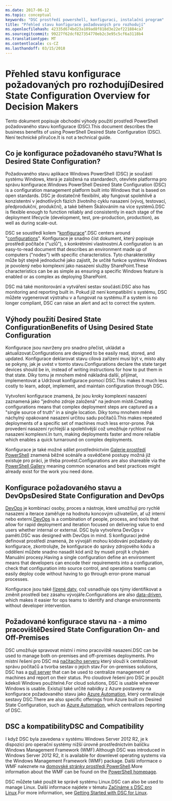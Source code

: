 ```yaml
---
ms.date: 2017-06-12
ms.topic: conceptual
keywords: "DSC prostředí powershell, konfiguraci, instalační program"
title: "Přehled stavu konfigurace požadovaných pro rozhodují"
ms.openlocfilehash: 42335d674bd23a109ad8f818d3e22ef221884ca7
ms.sourcegitcommit: 99227f62dcf827354770eb2c3e95c5cf6a3118b4
ms.translationtype: MT
ms.contentlocale: cs-CZ
ms.lasthandoff: 03/15/2018
---
```

# <a name="desired-state-configuration-overview-for-decision-makers"></a><span data-ttu-id="7c1f4-103">Přehled stavu konfigurace požadovaných pro rozhodují</span><span class="sxs-lookup"><span data-stu-id="7c1f4-103">Desired State Configuration Overview for Decision Makers</span></span>

<span data-ttu-id="7c1f4-104">Tento dokument popisuje obchodní výhody použití prostředí PowerShell požadovaného stavu konfigurace (DSC).</span><span class="sxs-lookup"><span data-stu-id="7c1f4-104">This document describes the business benefits of using PowerShell Desired State Configuration (DSC).</span></span> <span data-ttu-id="7c1f4-105">Není technické příručce.</span><span class="sxs-lookup"><span data-stu-id="7c1f4-105">It is not a technical guide.</span></span>

## <a name="what-is-desired-state-configuration"></a><span data-ttu-id="7c1f4-106">Co je konfigurace požadovaného stavu?</span><span class="sxs-lookup"><span data-stu-id="7c1f4-106">What Is Desired State Configuration?</span></span>

<span data-ttu-id="7c1f4-107">Požadovaného stavu aplikace Windows PowerShell (DSC) je součástí systému Windows, která je založená na standardech, otevřete platforma pro správu konfigurace.</span><span class="sxs-lookup"><span data-stu-id="7c1f4-107">Windows PowerShell Desired State Configuration (DSC) is a configuration management platform built into Windows that is based on open standards.</span></span> <span data-ttu-id="7c1f4-108">DSC je dostatečně flexibilní, aby fungovat spolehlivě a konzistentní v jednotlivých fázích životního cyklu nasazení (vývoj, testovací, předprodukční, produkční), a také během Škálováním na více systémů.</span><span class="sxs-lookup"><span data-stu-id="7c1f4-108">DSC is flexible enough to function reliably and consistently in each stage of the deployment lifecycle (development, test, pre-production, production), as well as during scale-out.</span></span> 

<span data-ttu-id="7c1f4-109">DSC se soustředí kolem "[konfigurace](https://msdn.microsoft.com/powershell/dsc/configurations)".</span><span class="sxs-lookup"><span data-stu-id="7c1f4-109">DSC centers around "[configurations](https://msdn.microsoft.com/powershell/dsc/configurations)".</span></span>
<span data-ttu-id="7c1f4-110">Konfigurace je snadno číst dokument, který popisuje prostředí počítače ("uzlů"), s konkrétními vlastnostmi.</span><span class="sxs-lookup"><span data-stu-id="7c1f4-110">A configuration is an easy-to-read document that describes an environment made up of computers ("nodes") with specific characteristics.</span></span> <span data-ttu-id="7c1f4-111">Tyto charakteristiky může být stejně jednoduché jako zajistit, že určité funkce systému Windows je povolený nebo komplexní jako nasazení služby SharePoint.</span><span class="sxs-lookup"><span data-stu-id="7c1f4-111">These characteristics can be as simple as ensuring a specific Windows feature is enabled or as complex as deploying SharePoint.</span></span> 

<span data-ttu-id="7c1f4-112">DSC má také monitorování a vytváření sestav součástí.</span><span class="sxs-lookup"><span data-stu-id="7c1f4-112">DSC also has monitoring and reporting built in.</span></span> <span data-ttu-id="7c1f4-113">Pokud již není kompatibilní s systému, DSC můžete vygenerovat výstrahu v a fungovat na systému.</span><span class="sxs-lookup"><span data-stu-id="7c1f4-113">If a system is no longer compliant, DSC can raise an alert and act to correct the system.</span></span> 

## <a name="benefits-of-using-desired-state-configuration"></a><span data-ttu-id="7c1f4-114">Výhody použití Desired State Configuration</span><span class="sxs-lookup"><span data-stu-id="7c1f4-114">Benefits of Using Desired State Configuration</span></span>

<span data-ttu-id="7c1f4-115">Konfigurace jsou navrženy pro snadno přečíst, ukládat a aktualizovat.</span><span class="sxs-lookup"><span data-stu-id="7c1f4-115">Configurations are designed to be easily read, stored, and updated.</span></span> <span data-ttu-id="7c1f4-116">Konfigurace deklarovat stavu cílová zařízení musí být v, místo aby se pokyny, jak je uvést v tomto stavu.</span><span class="sxs-lookup"><span data-stu-id="7c1f4-116">Configurations declare the state target devices should be in, instead of writing instructions for how to put them in that state.</span></span> <span data-ttu-id="7c1f4-117">Díky tomu je mnohem méně nákladná další, přijímat, implementovat a Udržovat konfigurace pomocí DSC.</span><span class="sxs-lookup"><span data-stu-id="7c1f4-117">This makes it much less costly to learn, adopt, implement, and maintain configuration through DSC.</span></span> 

<span data-ttu-id="7c1f4-118">Vytvoření konfigurace znamená, že jsou kroky komplexní nasazení zaznamená jako "jednoho zdroje založená" na jednom místě.</span><span class="sxs-lookup"><span data-stu-id="7c1f4-118">Creating configurations means that complex deployment steps are captured as a "single source of truth" in a single location.</span></span> <span data-ttu-id="7c1f4-119">Díky tomu mnohem méně náchylný opakované nasazení určitou sadu počítačů.</span><span class="sxs-lookup"><span data-stu-id="7c1f4-119">This makes repeated deployments of a specific set of machines much less error-prone.</span></span> <span data-ttu-id="7c1f4-120">Pak provedení nasazení rychlejší a spolehlivější což umožňuje rychlost na nasazení komplexní.</span><span class="sxs-lookup"><span data-stu-id="7c1f4-120">In turn, making deployments faster and more reliable which enables a quick turnaround on complex deployments.</span></span>

<span data-ttu-id="7c1f4-121">Konfigurace je také možné sdílet prostřednictvím [Galerie prostředí PowerShell](https://powershellgallery.com) znamená běžné scénáře a osvědčené postupy možná již existuje pro práci, je třeba provést.</span><span class="sxs-lookup"><span data-stu-id="7c1f4-121">Configurations are also shareable via the [PowerShell Gallery](https://powershellgallery.com) meaning common scenarios and best practices might already exist for the work you need done.</span></span>


## <a name="desired-state-configuration-and-devops"></a><span data-ttu-id="7c1f4-122">Konfigurace požadovaného stavu a DevOps</span><span class="sxs-lookup"><span data-stu-id="7c1f4-122">Desired State Configuration and DevOps</span></span>

<span data-ttu-id="7c1f4-123">[DevOps](http://blogs.technet.com/b/ashleymcglone/archive/2015/11/20/devops-for-n00bs-ie-windows-people.aspx) je kombinací osoby, proces a nástroje, které umožňují pro rychlé nasazení a iterace zaměřuje na hodnotu koncovým uživatelům, ať už interní nebo externí.</span><span class="sxs-lookup"><span data-stu-id="7c1f4-123">[DevOps](http://blogs.technet.com/b/ashleymcglone/archive/2015/11/20/devops-for-n00bs-ie-windows-people.aspx) is a combination of people, process, and tools that allow for rapid deployment and iteration focused on delivering value to end users whether internal or external.</span></span> <span data-ttu-id="7c1f4-124">DSC byla vytvořena DevOps v paměti.</span><span class="sxs-lookup"><span data-stu-id="7c1f4-124">DSC was designed with DevOps in mind.</span></span> <span data-ttu-id="7c1f4-125">S konfigurací jedné definovat prostředí znamená, že vývojáři mohou kódování požadavky do konfigurace, zkontrolujte, že konfigurace do správy zdrojového kódu a oddělení můžete snadno nasadit kód aniž by museli projít k chybám Manuální procesy.</span><span class="sxs-lookup"><span data-stu-id="7c1f4-125">Having a single configuration define an environment means that developers can encode their requirements into a configuration, check that configuration into source control, and operations teams can easily deploy code without having to go through error-prone manual processes.</span></span> 

<span data-ttu-id="7c1f4-126">Konfigurace jsou také [řízené daty](https://msdn.microsoft.com/powershell/dsc/configdata), což usnadňuje ops týmy identifikovat a změnit prostředí bez zásahu vývojáře.</span><span class="sxs-lookup"><span data-stu-id="7c1f4-126">Configurations are also [data-driven](https://msdn.microsoft.com/powershell/dsc/configdata), which makes it easier for ops teams to identify and change environments without developer intervention.</span></span> 

## <a name="desired-state-configuration-on--and-off-premises"></a><span data-ttu-id="7c1f4-127">Požadované konfigurace stavu na - a mimo pracoviště</span><span class="sxs-lookup"><span data-stu-id="7c1f4-127">Desired State Configuration On- and Off-Premises</span></span>

<span data-ttu-id="7c1f4-128">DSC umožňuje spravovat místní i mimo pracoviště nasazení.</span><span class="sxs-lookup"><span data-stu-id="7c1f4-128">DSC can be used to manage both on-premises and off-premises deployments.</span></span> <span data-ttu-id="7c1f4-129">Pro místní řešení pro DSC má [načítacího serveru](https://msdn.microsoft.com/powershell/dsc/pullserver) který slouží k centralizovat správu počítačů a tvorba sestav o jejich stav.</span><span class="sxs-lookup"><span data-stu-id="7c1f4-129">For on-premises solutions, DSC has a [pull server](https://msdn.microsoft.com/powershell/dsc/pullserver) that can be used to centralize management of machines and report on their status.</span></span> <span data-ttu-id="7c1f4-130">Pro cloudové řešení pro DSC je použít kdekoli Windows použitelné.</span><span class="sxs-lookup"><span data-stu-id="7c1f4-130">For cloud solutions, DSC is usable wherever Windows is usable.</span></span> <span data-ttu-id="7c1f4-131">Existují také určité nabídky z Azure postaveny na konfigurace požadovaného stavu jako [Azure Automation](https://azure.microsoft.com/en-us/documentation/services/automation/), který centralizuje sestavy DSC.</span><span class="sxs-lookup"><span data-stu-id="7c1f4-131">There are also specific offerings from Azure built on Desired State Configuration, such as [Azure Automation](https://azure.microsoft.com/en-us/documentation/services/automation/), which centralizes reporting of DSC.</span></span> 

## <a name="dsc-and-compatibility"></a><span data-ttu-id="7c1f4-132">DSC a kompatibility</span><span class="sxs-lookup"><span data-stu-id="7c1f4-132">DSC and Compatibility</span></span>

<span data-ttu-id="7c1f4-133">I když DSC byla zavedena v systému Windows Server 2012 R2, je k dispozici pro operační systémy nižší úrovně prostřednictvím balíčku Windows Management Framework (WMF).</span><span class="sxs-lookup"><span data-stu-id="7c1f4-133">Although DSC was introduced in Windows Server 2012 R2, it is available for downlevel operating systems via the Windows Management Framework (WMF) package.</span></span> <span data-ttu-id="7c1f4-134">Další informace o WMF naleznete na [domovské stránky prostředí PowerShell](https://msdn.microsoft.com/en-us/powershell/).</span><span class="sxs-lookup"><span data-stu-id="7c1f4-134">More information about the WMF can be found on the [PowerShell homepage](https://msdn.microsoft.com/en-us/powershell/).</span></span> 

<span data-ttu-id="7c1f4-135">DSC můžete také použít ke správě systému Linux.</span><span class="sxs-lookup"><span data-stu-id="7c1f4-135">DSC can also be used to manage Linux.</span></span> <span data-ttu-id="7c1f4-136">Další informace najdete v tématu [Začínáme s DSC pro Linux](https://msdn.microsoft.com/en-us/powershell/dsc/lnxgettingstarted).</span><span class="sxs-lookup"><span data-stu-id="7c1f4-136">For more information, see [Getting Started with DSC for Linux](https://msdn.microsoft.com/en-us/powershell/dsc/lnxgettingstarted).</span></span>

